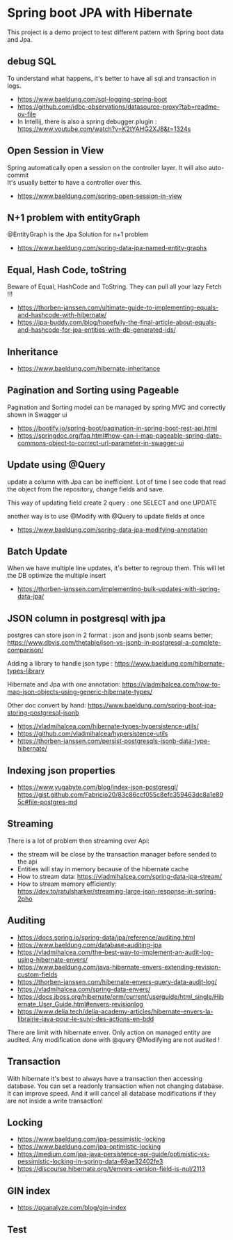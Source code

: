 # Spring boot JPA with Hibernate
This project is a demo project to test different pattern with Spring boot data and Jpa.

## debug SQL
To understand what happens, it's better to have all sql and transaction in logs.
- https://www.baeldung.com/sql-logging-spring-boot
- https://github.com/jdbc-observations/datasource-proxy?tab=readme-ov-file
- In Intellij, there is also a spring debugger plugin : https://www.youtube.com/watch?v=K2tYAHG2XJ8&t=1324s

## Open Session in View
Spring automatically open a session on the controller layer. It will also auto-commit<br/>
It's usually better to have a controller over this.
- https://www.baeldung.com/spring-open-session-in-view

## N+1 problem with entityGraph
@EntityGraph is the Jpa Solution for n+1 problem
- https://www.baeldung.com/spring-data-jpa-named-entity-graphs

## Equal, Hash Code, toString
Beware of Equal, HashCode and ToString. They can pull all your lazy Fetch !!!
- https://thorben-janssen.com/ultimate-guide-to-implementing-equals-and-hashcode-with-hibernate/
- https://jpa-buddy.com/blog/hopefully-the-final-article-about-equals-and-hashcode-for-jpa-entities-with-db-generated-ids/

## Inheritance
- https://www.baeldung.com/hibernate-inheritance

## Pagination and Sorting using Pageable
Pagination and Sorting model can be managed by spring MVC and correctly shown in Swagger ui
- https://bootify.io/spring-boot/pagination-in-spring-boot-rest-api.html
- https://springdoc.org/faq.html#how-can-i-map-pageable-spring-date-commons-object-to-correct-url-parameter-in-swagger-ui


## Update using @Query
update a column with Jpa can be inefficient. Lot of time I see code that read the object from the repository, change fields and save.

This way of updating field create 2 query : one SELECT and one UPDATE

another way is to use @Modify with @Query to update fields at once
- https://www.baeldung.com/spring-data-jpa-modifying-annotation


## Batch Update
When we have multiple line updates, it's better to regroup them. This will let the DB optimize the multiple insert
- https://thorben-janssen.com/implementing-bulk-updates-with-spring-data-jpa/

## JSON column in postgresql with jpa
postgres can store json in 2 format : json and jsonb
jsonb seams better; https://www.dbvis.com/thetable/json-vs-jsonb-in-postgresql-a-complete-comparison/

Adding a library to handle json type : https://www.baeldung.com/hibernate-types-library

Hibernate and Jpa with one annotation: https://vladmihalcea.com/how-to-map-json-objects-using-generic-hibernate-types/

Other doc convert by hand: https://www.baeldung.com/spring-boot-jpa-storing-postgresql-jsonb

- https://vladmihalcea.com/hibernate-types-hypersistence-utils/
- https://github.com/vladmihalcea/hypersistence-utils
- https://thorben-janssen.com/persist-postgresqls-jsonb-data-type-hibernate/


## Indexing json properties
- https://www.yugabyte.com/blog/index-json-postgresql/
  https://gist.github.com/Fabricio20/83c86ccf055c8efc359463dc8a1e895c#file-postgres-md

## Streaming
There is a lot of problem then streaming over Api:
- the stream will be close by the transaction manager before sended to the api
- Entities will stay in memory because of the hibernate cache
- How to stream data: https://vladmihalcea.com/spring-data-jpa-stream/
- How to stream memory efficiently: https://dev.to/ratulsharker/streaming-large-json-response-in-spring-2pho

## Auditing
- https://docs.spring.io/spring-data/jpa/reference/auditing.html
- https://www.baeldung.com/database-auditing-jpa
- https://vladmihalcea.com/the-best-way-to-implement-an-audit-log-using-hibernate-envers/
- https://www.baeldung.com/java-hibernate-envers-extending-revision-custom-fields
- https://thorben-janssen.com/hibernate-envers-query-data-audit-log/
- https://vladmihalcea.com/spring-data-envers/
- https://docs.jboss.org/hibernate/orm/current/userguide/html_single/Hibernate_User_Guide.html#envers-revisionlog
- https://www.delia.tech/delia-academy-articles/hibernate-envers-la-librairie-java-pour-le-suivi-des-actions-en-bdd

There are limit with hibernate enver. Only action on managed entity are audited. Any modification done with @query @Modifying are not audited !

## Transaction
With hibernate it's best to always have a transaction then accessing database. You can set a readonly transaction when not changing database. It can improve speed. And it will cancel all database modifications if they are not inside a write transaction!


## Locking
- https://www.baeldung.com/jpa-pessimistic-locking
- https://www.baeldung.com/jpa-optimistic-locking
- https://medium.com/jpa-java-persistence-api-guide/optimistic-vs-pessimistic-locking-in-spring-data-69ae32402fe3
- https://discourse.hibernate.org/t/envers-version-field-is-nul/2113

## GIN index
- https://pganalyze.com/blog/gin-index

## Test